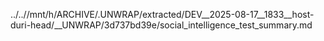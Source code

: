 ../..//mnt/h/ARCHIVE/.UNWRAP/extracted/DEV__2025-08-17__1833__host-duri-head/__UNWRAP/3d737bd39e/social_intelligence_test_summary.md